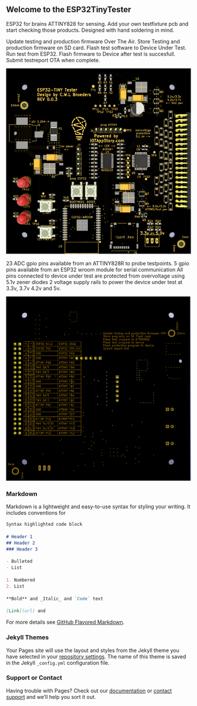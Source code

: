## Welcome to the ESP32TinyTester

ESP32 for brains ATTINY828 for sensing.
Add your own testfixture pcb and start checking those products.
Designed with hand soldering in mind.

Update testing and production firmware Over The Air.
Store Testing and production firmware on SD card.
Flash test software to Device Under Test.
Run test from ESP32.
Flash firmware to Device after test is succesfull.
Submit testreport OTA when complete.

![Image](https://github.com/CwlBroeders/Esp32TinyTester/blob/gh-pages/ESP32TinyTesterTop.PNG?raw=true)

23 ADC gpio pins available from an ATTINY828R to probe testpoints.
5 gpio pins available from an ESP32 wroom module for serial communication
All pins connected to device under test are protected from overvoltage using 5.1v zener diodes
2 voltage supply rails to power the device under test at 3.3v, 3.7v 4.2v and 5v.


![Image](https://github.com/CwlBroeders/Esp32TinyTester/blob/gh-pages/ESP32TinyTesterBottom.PNG?raw=true)


### Markdown

Markdown is a lightweight and easy-to-use syntax for styling your writing. It includes conventions for

```markdown
Syntax highlighted code block

# Header 1
## Header 2
### Header 3

- Bulleted
- List

1. Numbered
2. List

**Bold** and _Italic_ and `Code` text

[Link](url) and 
```

For more details see [GitHub Flavored Markdown](https://guides.github.com/features/mastering-markdown/).

### Jekyll Themes

Your Pages site will use the layout and styles from the Jekyll theme you have selected in your [repository settings](https://github.com/CwlBroeders/Esp32TinyTester/settings). The name of this theme is saved in the Jekyll `_config.yml` configuration file.

### Support or Contact

Having trouble with Pages? Check out our [documentation](https://docs.github.com/categories/github-pages-basics/) or [contact support](https://github.com/contact) and we’ll help you sort it out.

